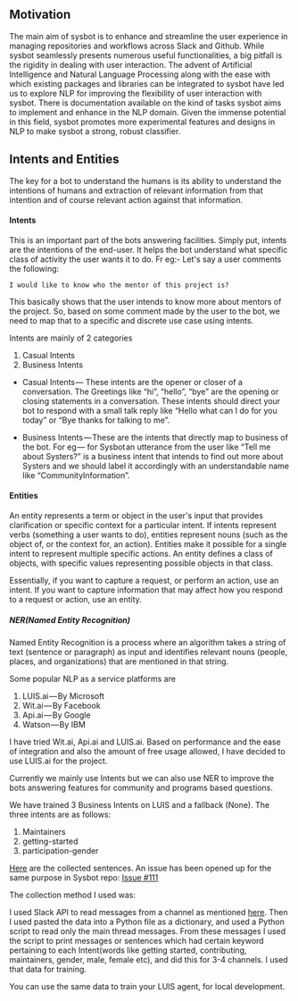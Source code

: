 Motivation
---

The main aim of sysbot is to enhance and streamline the user experience in managing repositories and workflows across Slack and Github. While sysbot seamlessly presents numerous useful functionalities, a big pitfall is the rigidity in dealing with user interaction. The advent of Artificial Intelligence and Natural Language Processing along with the ease with which existing packages and libraries can be integrated to sysbot have led us to explore NLP for improving the flexibility of user interaction with sysbot. There is documentation available on the kind of tasks sysbot aims to implement and enhance in the NLP domain. Given the immense potential in this field, sysbot promotes more experimental features and designs in NLP to make sysbot a strong, robust classifier.


Intents and Entities
----

The key for a bot to understand the humans is its ability 
to understand the intentions of humans and extraction of relevant information from that intention and of course relevant action against that information.

#### Intents

This is an important part of the bots answering facilities.
Simply put, intents are the intentions of the end-user. It helps the bot
understand what specific class of activity the user wants it to do.
Fr eg:- Let's say a user comments the following:  

```
I would like to know who the mentor of this project is?
```
This basically shows that the user intends to know more about mentors
of the project. So, based on some comment made by the user to the bot, 
we need to map that to a specific and discrete use case using intents.

Intents are mainly of 2 categories

1. Casual Intents
2. Business Intents

- Casual Intents — These intents are the opener or closer of a conversation. 
The Greetings like “hi”, “hello”, “bye” are the opening or closing statements 
in a conversation. These intents should direct your bot to respond with a small 
talk reply like “Hello what can I do for you today” or “Bye thanks for talking to me”.

- Business Intents — These are the intents that directly map to business of the bot. 
For eg — for Sysbot an utterance from the user like “Tell me about Systers?” is a business intent
 that intends to find out more about Systers and we should label it accordingly 
 with an understandable name like “CommunityInformation”.


#### Entities

An entity represents a term or object in the user's input that provides 
clarification or specific context for a particular intent. If intents 
represent verbs (something a user wants to do), entities represent nouns 
(such as the object of, or the context for, an action). Entities make it 
possible for a single intent to represent multiple specific actions. 
An entity defines a class of objects, with specific values representing 
possible objects in that class.

Essentially, if you want to capture a request, or perform an action, 
use an intent. If you want to capture information that may affect how you 
respond to a request or action, use an entity.

##### NER(Named Entity Recognition)

Named Entity Recognition is a process where an algorithm takes a string
 of text (sentence or paragraph) as input and identifies relevant nouns 
 (people, places, and organizations) that are mentioned in that string.

Some popular NLP as a service platforms are
1. LUIS.ai — By Microsoft
2. Wit.ai — By Facebook
3. Api.ai — By Google
4. Watson — By IBM

I have tried Wit.ai, Api.ai and LUIS.ai. Based on performance and
the ease of integration and also the amount of free usage allowed,
 I have decided to use LUIS.ai for the project.
 
Currently we mainly use Intents but we can also use NER to 
improve the bots answering features for community and programs based
questions.

We have trained 3 Business Intents on LUIS and a fallback (None).
The three intents are as follows:

1. Maintainers
2. getting-started
3. participation-gender

[Here](https://docs.google.com/document/d/1mgTq9etOVN95Dic6AUl-XrQZkoG0tKXQbt7tfIgDwAA/edit?usp=sharing) are the 
collected sentences. An issue has been opened up for the same purpose
in Sysbot repo: [Issue #111](https://github.com/systers/sysbot/issues/111)

The collection method I used was:

I used Slack API to read messages from a channel as mentioned
 [here](https://api.slack.com/methods/channels.history). 
Then I used pasted the data into a Python file as a dictionary,
 and used a Python script to read only the main thread messages.
 From these messages I used the script to print messages or sentences 
 which had certain keyword pertaining to each Intent(words like getting started, contributing, 
 maintainers, gender, male, female etc), and did this for 3-4 channels. 
 I used that data for training.
 
 You can use the same data to train your LUIS agent, for local development.
